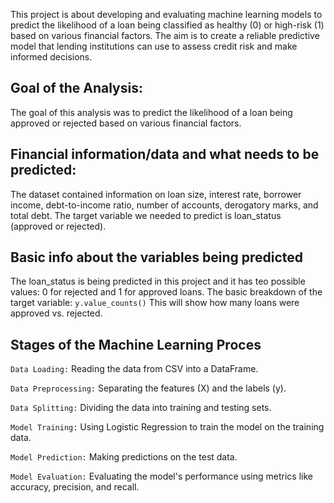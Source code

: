 This project is about developing and evaluating machine learning models to predict the likelihood of a loan being classified as healthy (0) or high-risk (1) based on various financial factors. The aim is to create a reliable predictive model that lending institutions can use to assess credit risk and make informed decisions.

## Goal of the Analysis:
The goal of this analysis was to predict the likelihood of a loan being approved or rejected based on various financial factors.

## Financial information/data and what needs to be predicted:

The dataset contained information on loan size, interest rate, borrower income, debt-to-income ratio, number of accounts, derogatory marks, and total debt. The target variable we needed to predict is loan_status (approved or rejected).

## Basic info about the variables being predicted

The loan_status is being predicted in this project and it has teo possible values: 0 for rejected and 1 for approved loans. The basic breakdown of the target variable:
`y.value_counts()` This will show how many loans were approved vs. rejected.


## Stages of the Machine Learning Proces 

`Data Loading:` Reading the data from CSV into a DataFrame.

`Data Preprocessing:` Separating the features (X) and the labels (y).

`Data Splitting:` Dividing the data into training and testing sets.

`Model Training:` Using Logistic Regression to train the model on the training data.

`Model Prediction:` Making predictions on the test data.

`Model Evaluation:` Evaluating the model's performance using metrics like accuracy, precision, and recall.
